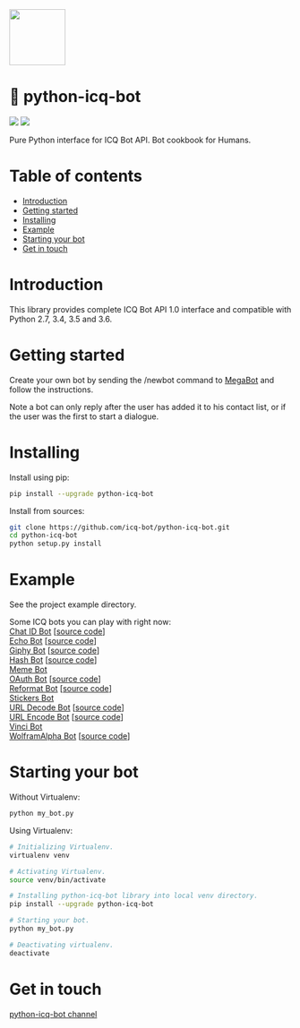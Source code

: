 <img src="https://github.com/icq-bot/python-icq-bot/raw/master/logo.png" width="100" height="100">

# 🐍 python-icq-bot

[![](https://img.shields.io/pypi/v/python-icq-bot.svg)](https://pypi.org/project/python-icq-bot/)
[![](https://img.shields.io/pypi/pyversions/python-icq-bot.svg)](https://pypi.org/project/python-icq-bot/)

Pure Python interface for ICQ Bot API. Bot cookbook for Humans.

# Table of contents
- [Introduction](#introduction)
- [Getting started](#getting-started)
- [Installing](#installing)
- [Example](#example)
- [Starting your bot](#starting-your-bot)
- [Get in touch](#get-in-touch)

# Introduction

This library provides complete ICQ Bot API 1.0 interface and compatible with Python 2.7, 3.4, 3.5 and 3.6.

# Getting started

Create your own bot by sending the /newbot command to <a href="https://icq.com/people/70001">MegaBot</a> and follow the instructions.

Note a bot can only reply after the user has added it to his contact list, or if the user was the first to start a dialogue.

# Installing

Install using pip:
```bash
pip install --upgrade python-icq-bot
```

Install from sources:
```bash
git clone https://github.com/icq-bot/python-icq-bot.git
cd python-icq-bot
python setup.py install
```

# Example

See the project example directory.

Some ICQ bots you can play with right now:<br>
<a href="https://icq.com/742103765">Chat ID Bot</a> [<a href="https://github.com/icq-bot/python-icq-bot/blob/master/example/chat_id_bot.py">source code</a>]<br>
<a href="https://icq.com/725223851">Echo Bot</a> [<a href="https://github.com/icq-bot/python-icq-bot/blob/master/example/echo_bot.py">source code</a>]<br>
<a href="https://icq.com/729805850">Giphy Bot</a> [<a href="https://github.com/icq-bot/python-icq-bot/blob/master/example/giphy_bot.py">source code</a>]<br>
<a href="https://icq.com/720507564">Hash Bot</a> [<a href="https://github.com/icq-bot/python-icq-bot/blob/master/example/hash_bot.py">source code</a>]<br>
<a href="https://icq.com/70003">Meme Bot</a><br>
<a href="https://icq.com/721765058">OAuth Bot</a> [<a href="https://github.com/icq-bot/python-icq-bot/blob/master/example/oauth_bot.py">source code</a>]<br>
<a href="https://icq.com/720020179">Reformat Bot</a> [<a href="https://github.com/icq-bot/python-icq-bot/blob/master/example/reformat_bot.py">source code</a>]<br>
<a href="https://icq.com/100500">Stickers Bot</a><br>
<a href="https://icq.com/728777874">URL Decode Bot</a> [<a href="https://github.com/icq-bot/python-icq-bot/blob/master/example/urldecode_bot.py">source code</a>]<br>
<a href="https://icq.com/724894572">URL Encode Bot</a> [<a href="https://github.com/icq-bot/python-icq-bot/blob/master/example/urlencode_bot.py">source code</a>]<br>
<a href="https://icq.com/720953874">Vinci Bot</a><br>
<a href="https://icq.com/729775354">WolframAlpha Bot</a> [<a href="https://github.com/icq-bot/python-icq-bot/blob/master/example/wolframalpha_bot.py">source code</a>]<br>

# Starting your bot

Without Virtualenv:
```bash
python my_bot.py
```

Using Virtualenv:
```bash
# Initializing Virtualenv.
virtualenv venv

# Activating Virtualenv.
source venv/bin/activate

# Installing python-icq-bot library into local venv directory.
pip install --upgrade python-icq-bot

# Starting your bot.
python my_bot.py

# Deactivating virtualenv.
deactivate
```

# Get in touch

<a href="https://icq.com/chat/python-icq-bot">python-icq-bot channel</a>